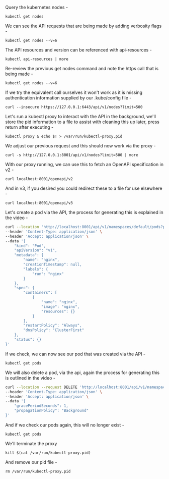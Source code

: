 Query the kubernetes nodes -

`kubectl get nodes`

We can see the API requests that are being made by adding verbosity flags -

`kubectl get nodes --v=6`

The API resources and version can be referenced with api-resources -

`kubectl api-resources | more`

Re-review the previous get nodes command and note the https call that is being made -

`kubectl get nodes --v=6`

If we try the equivalent call ourselves it won't work as it is missing authentication information supplied by our .kube/config file -

`curl --insecure https://127.0.0.1:6443/api/v1/nodes?limit=500`

Let's run a kubectl proxy to interact with the API in the background, we'll store the pid information to a file to assist with cleaning this up later, press return after executing -

`kubectl proxy & echo $! > /var/run/kubectl-proxy.pid`

We adjust our previous request and this should now work via the proxy -

`curl -s http://127.0.0.1:8001/api/v1/nodes?limit=500 | more`

With our proxy running, we can use this to fetch an OpenAPI specification in v2 -

`curl localhost:8001/openapi/v2`

And in v3, if you desired you could redirect these to a file for use elsewhere -

`curl localhost:8001/openapi/v3`

Let's create a pod via the API, the process for generating this is explained in the video -

```bash
curl --location 'http://localhost:8001/api/v1/namespaces/default/pods?pretty=true' \
--header 'Content-Type: application/json' \
--header 'Accept: application/json' \
--data '{
    "kind": "Pod",
    "apiVersion": "v1",
    "metadata": {
        "name": "nginx",
        "creationTimestamp": null,
        "labels": {
            "run": "nginx"
        }
    },
    "spec": {
        "containers": [
            {
                "name": "nginx",
                "image": "nginx",
                "resources": {}
            }
        ],
        "restartPolicy": "Always",
        "dnsPolicy": "ClusterFirst"
    },
    "status": {}
}'
```
If we check, we can now see our pod that was created via the API -

`kubectl get pods`

We will also delete a pod, via the api, again the process for generating this is outlined in the video -

```bash
curl --location --request DELETE 'http://localhost:8001/api/v1/namespaces/default/pods/nginx' \
--header 'Content-Type: application/json' \
--header 'Accept: application/json' \
--data '{
    "gracePeriodSeconds": 1,
    "propagationPolicy": "Background"
}'
```

And if we check our pods again, this will no longer exist -

`kubectl get pods`

We'll terminate the proxy

`kill $(cat /var/run/kubectl-proxy.pid)`

And remove our pid file -

`rm /var/run/kubectl-proxy.pid`